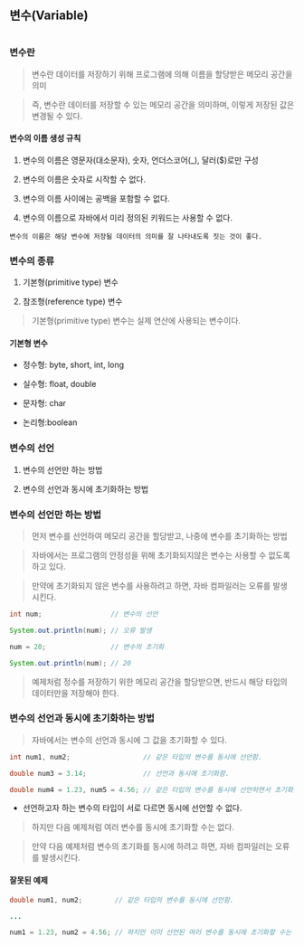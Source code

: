 #
## 변수(Variable)
#

### 변수란
> 변수란 데이터를 저장하기 위해 프로그램에 의해 이름을 할당받은 메모리 공간을 의미

> 즉, 변수란 데이터를 저장할 수 있는 메모리 공간을 의미하며, 이렇게 저장된 값은 변경될 수 있다.

#### 변수의 이름 생성 규칙
1. 변수의 이름은 영문자(대소문자), 숫자, 언더스코어(_), 달러($)로만 구성

2. 변수의 이름은 숫자로 시작할 수 없다.

3. 변수의 이름 사이에는 공백을 포함할 수 없다.

4. 변수의 이름으로 자바에서 미리 정의된 키워드는 사용할 수 없다.

```
변수의 이름은 해당 변수에 저장될 데이터의 의미를 잘 나타내도록 짓는 것이 좋다.
```

### 변수의 종류

1. 기본형(primitive type) 변수

2. 참조형(reference type) 변수

> 기본형(primitive type) 변수는 실제 연산에 사용되는 변수이다.

#### 기본형 변수

* 정수형: byte, short, int, long

* 실수형: float, double

* 문자형: char

* 논리형:boolean

### 변수의 선언
1. 변수의 선언만 하는 방법

2. 변수의 선언과 동시에 초기화하는 방법

### 변수의 선언만 하는 방법

> 먼저 변수를 선언하여 메모리 공간을 할당받고, 나중에 변수를 초기화하는 방법

> 자바에서는 프로그램의 안정성을 위해 초기화되지않은 변수는 사용할 수 없도록하고 있다.

> 만약에 초기화되지 않은 변수를 사용하려고 하면, 자바 컴파일러는 오류를 발생시킨다.

``` java
int num;                 // 변수의 선언

System.out.println(num); // 오류 발생

num = 20;                // 변수의 초기화

System.out.println(num); // 20
```
> 예제처럼 정수를 저장하기 위한 메모리 공간을 할당받으면, 반드시 해당 타입의 데이터만을 저장해야 한다.

### 변수의 선언과 동시에 초기화하는 방법

> 자바에서는 변수의 선언과 동시에 그 값을 초기화할 수 있다.
``` java
int num1, num2;                  // 같은 타입의 변수를 동시에 선언함.

double num3 = 3.14;              // 선언과 동시에 초기화함.

double num4 = 1.23, num5 = 4.56; // 같은 타입의 변수를 동시에 선언하면서 초기화함.
```
* 선언하고자 하는 변수의 타입이 서로 다르면 동시에 선언할 수 없다.

> 하지만 다음 예제처럼 여러 변수를 동시에 초기화할 수는 없다.

> 만약 다음 예제처럼 변수의 초기화를 동시에 하려고 하면, 자바 컴파일러는 오류를 발생시킨다.

#### 잘못된 예제
```java
double num1, num2;        // 같은 타입의 변수를 동시에 선언함.

...

num1 = 1.23, num2 = 4.56; // 하지만 이미 선언된 여러 변수를 동시에 초기화할 수는 없음.
```
